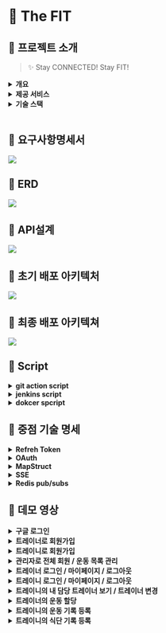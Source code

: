 # :runner: The FIT

## :muscle: 프로젝트 소개
>  :sparkles: Stay CONNECTED! Stay FIT!

<details>
<summary>
<b>개요</b>
</summary>
The FIT은 트레이너와 트레이니(회원)가 상호작용하는 플랫폼을 제공하여, 
<br>트레이너가 트레이니를 운동 및 식단 관리 측면에서 밀착 관리를 할 수 있도록 돕는 웹 애플리케이션입니다. 
</details>
<details>
<summary>
<b>제공 서비스</b>
</summary>

### :calendar: **_캘린더 (habit tracker)_**

:bow:트레이니는 각자 본인만의 캘린더를 통해서 본인의 운동 기록과 식단 기록을 확인할 수 있습니다.
<br>운동을 수행한 날과 식단을 등록한 날에는 각각 다른 색으로 표기가 됩니다.

:raising_hand:트레이너는 본인이 담당하고 있는 트레이니의 캘린더를 확인함으로써 기록을 트래킹할 수 있습니다. 

### :boxing_glove: **_운동 기록_**
:raising_hand:트레이너는 본인이 담당하고 있는 트레이니에게 운동을 할당할 수 있습니다. 
<br>후, 이에 관한 피드백을 등록할 수 있습니다.

:bow:트레이니는 트레이너가 할당한 운동을 수행함으로써 무게, 세트, 횟수 등 세세한 정보를 포함하여 운동을 기록할 수 있습니다. 
<br>후, 트레이너가 남긴 피드백을 확인할 수 있습니다.

### :green_salad: **_식단 기록_**
:bow:트레이니는 매일 식단을 사진과 상세 설명을 포함하여 등록할 수 있습니다. 

:raising_hand:트레이너는 본인이 담당하고 있는 트레이니의 식단 기록을 확인하고 
<br>후, 피드백을 남길 수 있습니다.

</details>

<details>
<summary>
<b>기술 스택</b>
</summary>
<h3>DB<h3>

<img src="https://img.shields.io/badge/mariaDB-003545?style=for-the-badge&logo=mariaDB&logoColor=white">
<img src="https://img.shields.io/badge/Redis-DC382D?style=for-the-badge&logo=Redis&logoColor=white"> 

<h3>FRONTEND<h3>

<img src="https://img.shields.io/badge/html5-E34F26?style=for-the-badge&logo=html5&logoColor=white">
<img src="https://img.shields.io/badge/javascript-F7DF1E?style=for-the-badge&logo=javascript&logoColor=black">
<img src="https://img.shields.io/badge/css-1572B6?style=for-the-badge&logo=css3&logoColor=white">
<img src="https://img.shields.io/badge/vue.js-4FC08D?style=for-the-badge&logo=vue.js&logoColor=white">
<img src="https://img.shields.io/badge/tailwindcss-skyblue?style=for-the-badge&logo=tailwindcss&logoColor=white">

<h3>BACKEND<h3>

<img src="https://img.shields.io/badge/spring-6DB33F?style=for-the-badge&logo=spring&logoColor=white">
<img src="https://img.shields.io/badge/gradle-02303A?style=for-the-badge&logo=gradle&logoColor=white">
<img src="https://img.shields.io/badge/java-007396?style=for-the-badge&logo=java&logoColor=white">

<h3>AWS<h3>

<img src="https://img.shields.io/badge/amazonecr-navy?style=for-the-badge&logo=amazonaws&logoColor=white">
<img src="https://img.shields.io/badge/amazonec2-skyblue?style=for-the-badge&logo=amazonec2&logoColor=white">
<img src="https://img.shields.io/badge/amazonrds-02303A?style=for-the-badge&logo=amazonrds&logoColor=white">
<img src="https://img.shields.io/badge/amazons3-orange?style=for-the-badge&logo=amazons3&logoColor=white">
<img src="https://img.shields.io/badge/amazoneks-green?style=for-the-badge&logo=amazonaws&logoColor=white">
<img src="https://img.shields.io/badge/amazonelastickcahe-pink?style=for-the-badge&logo=amazonaws&logoColor=white">

<h3>TOOLS</h3>

<img src="https://img.shields.io/badge/git-F05032?style=for-the-badge&logo=git&logoColor=white">
<img src="https://img.shields.io/badge/github-181717?style=for-the-badge&logo=github&logoColor=white">
<img src="https://img.shields.io/badge/gitaction-181760?style=for-the-badge&logo=github&logoColor=white">
<img src="https://img.shields.io/badge/slack-purple?style=for-the-badge&logo=slack&logoColor=white">
<img src="https://img.shields.io/badge/jenkins-orange?style=for-the-badge&logo=jenkins&logoColor=white">
</details>
<br>
  
## :muscle: 요구사항명세서
<img src="https://github.com/beyond-sw-camp/be03-4th-5team-The-FIT-devops-front/blob/8d085b767bab87ec7eb6362d8df4276b832f8b7a/The%20FIT%20%EC%82%AC%EC%A7%84%20%EC%9E%90%EB%A3%8C/The%20FIT%20%EC%9A%94%EA%B5%AC%EC%82%AC%ED%95%AD%20%EB%AA%85%EC%84%B8%EC%84%9C.png">

## :muscle: ERD

<img src="https://github.com/beyond-sw-camp/be03-4th-5team-The-FIT-devops-front/blob/8d085b767bab87ec7eb6362d8df4276b832f8b7a/The%20FIT%20%EC%82%AC%EC%A7%84%20%EC%9E%90%EB%A3%8C/The%20FIT%20%EB%85%BC%EB%A6%AC%EC%A0%81%20ERD.png">


## :muscle: API설계
<img src="https://github.com/beyond-sw-camp/be03-4th-5team-The-FIT-devops-front/blob/8d085b767bab87ec7eb6362d8df4276b832f8b7a/The%20FIT%20%EC%82%AC%EC%A7%84%20%EC%9E%90%EB%A3%8C/The%20FIT%20API%EC%84%A4%EA%B3%84.png">

## :muscle: 초기 배포 아키텍처

<img src="https://github.com/beyond-sw-camp/be03-4th-5team-The-FIT-devops-front/blob/8d085b767bab87ec7eb6362d8df4276b832f8b7a/The%20FIT%20%EC%82%AC%EC%A7%84%20%EC%9E%90%EB%A3%8C/The%20FIT%20DB%20%EC%95%84%ED%82%A4%ED%85%8D%EC%B3%90.png">

## :muscle: 최종 배포 아키텍쳐

<img src="https://github.com/beyond-sw-camp/be03-4th-5team-The-FIT-devops-front/blob/fd0c864e2ebcdd75e33210d25e93e52a2a2c63de/The%20FIT%20%EC%82%AC%EC%A7%84%20%EC%9E%90%EB%A3%8C/The%20FIT%20%EC%B5%9C%EC%A2%85%20%EB%B0%B0%ED%8F%AC%20%EC%95%84%ED%82%A4%ED%85%8D%EC%B3%90.png">

## :muscle: Script 
<details>
<summary>
<b>git action script</b>
</summary>
```python
print('hello')
```
</details>

<details>
<summary>
<b>jenkins script</b>
</summary>
</details>

<details>
<summary>
<b>dokcer spcript</b>
</summary>
</details>




## :muscle: 중점 기술 명세
<details>
<summary>
<b>Refreh Token</b>
</summary>
  
  ## Refreh Token 구현 방법 2가지
1. JWT 형태의 Refresh Token
    1. 토큰 자체에 데이터를 담을 수 있습니다.
    2. 데이터베이스에 별도로 액세스하지 않아도 된다는 점이 있고 따라 서버의 부하가 상대적으로 적습니다.
    3. Refresh Token 을 서버에서 제어할 수 없다는 단점
    4. Refresh Token 을 탈취당한 상황에서 토큰을 별달리 무효화 시키는 방법이 없습니다
2. JWT 형태가 아닌 Refresh Token
    1. 그 토큰을 사용자와 매핑되도록 데이터베이스에 저장
    2. Refresh Token 사용시 데이터베이스에 액세스
    3. 강제로 로그아웃 시키거나, 차단할 수 있게되고 또한 Refresh Token이 탈취되었을 경우 그 즉시 무효화시킬 수 있습니다.
## 구현 방식
1. Access Token
    1. jwt 토큰 발급 : 페이 로더에 이메일과 유저의 role 담음
2. Refresh Token
    1. jwt 형태가 아닌 형태로 구현
    2. 유저에 관한 특정 정보를 페이로더에 담지 않음
    3. jwt로 형태로 구현하는 이유는 logged된 유저의 정보를 DB에 조회하지 않기 위함
    4. 한번 사용된 Refresh Token은 새로 발급 (RTR 방식)
    5. 발급된 RT와 AT를 모두 탈취 당했을 경우 서버에서 이를 알 수 있다.
3. Redis
    1. Key : R.T VS A.T
    2. A.T의 경우 (A.T : R.T)
    3. 그외 사용자의 정보(unique한)로 맵핑 할 경우 ( email : R.T)
</details>

<details>
<summary>
<b>OAuth</b>
</summary>
  
  ## 기본 개념
  - 권한 부여 승인을 위해 자체 생성한 Authorization Code를 전달하는 방식
  - 클라이언트가 사용자를 대신하여 특정 자원에 접근을 요청할 때 사용
  - Refresh Token의 사용이 가능한 방식
## 유저에서 권한 서버까지
1. 유저는 권한 부여 승인 요청
2. 이후 클라이언트는 권한 서버 (구글)에서 제공하는 로그인 페이지를 브라우저를 띄움
3. 이 페이지를 통해 사용자가 로그인을 하면 권한 서버는 권한 부여 승인 코드 요청 시 전달받은 redirect_url로 Authorization Code를 전달
4. Authorization Code 는 권한 서버에서 제공하는 API를 통해 Access Token 으로 교환
  
</details>
<details>
<summary>
<b>MapStruct </b>
</summary>
  
## MapStruct 사용 이유
> MapStruct는 Java bean 유형 간의 매핑 구현을 단순화하는 코드 생성기로, 다음과 같은 이점을 제공합니다:
1. 컴파일 시점에 코드를 생성하여 런타임에서 안정성을 보장합니다.
2. 다른 매핑 라이브러리보다 압도적으로 속도가 빠릅니다.
3. 반복되는 객체 매핑에서 발생할 수 있는 오류를 줄이며, 구현 코드를 자동으로 만들어주기 때문에 사용이 쉽습니다.

## 매핑 인터페이스 정의
> 엔티티와 DTO 간 매핑을 위한 인터페이스를 생성합니다. MapStruct는 이 인터페이스를 구현하는 클래스를 자동으로 생성합니다.
> 
## 서비스 또는 컨트롤러에서 매핑 사용
Service 또는 Controller에서 Mapper 인스턴스를 사용하여 DTO와 엔티티 간의 변환을 수행합니다. 필드가 다른 경우 매핑을 하기 위해선 다음과 같이 @Mapping을 사용해서 명시해줘야 합니다.
매핑하려는 모든 컬럼들이 같다면 별도의 어노테이션으로 표시할 필요가 없지만, 만약 지정해야 하는 경우가 있다면 예시처럼 @Mapping을 이용하여 source에는 매핑값을 가지고 올 대상, target에는 매핑할 대상을 각각 작성해줍니다.
ource="trainer.id"와 같이 점(.)을 사용하는 이유는, 복합 객체 내부의 특정 필드를 지정하기 위함입니다.
> 즉, trainer 객체의 id 필드를 대상 객체의 trainerId 필드와 매핑하겠다는 의미입니다.
>  이렇게 되면 구현체는 자동으로 생성됩니다.
</details>

<details>
<summary>
<b>SSE</b>
</summary>
</details>

<details>
<summary>
<b>Redis pub/subs</b>
</summary>
</details>


## :muscle: 데모 영상
<details>
<summary>
<b>구글 로그인</b>
</summary>
<img src="https://github.com/beyond-sw-camp/be03-4th-5team-The-FIT-devops-front/blob/1ee82addc71d841b3b8a6d8db4a81058047bc403/%EB%8D%B0%EB%AA%A8%20%EC%98%81%EC%83%81/0.%20%EA%B5%AC%EA%B8%80%EB%A1%9C%EA%B7%B8%EC%9D%B8.gif">
</details>

<details>
<summary>
<b>트레이너로 회원가입</b>
</summary>
<img src="https://github.com/beyond-sw-camp/be03-4th-5team-The-FIT-devops-front/blob/1ee82addc71d841b3b8a6d8db4a81058047bc403/%EB%8D%B0%EB%AA%A8%20%EC%98%81%EC%83%81/1.%20trainer%20%ED%9A%8C%EC%9B%90%EA%B0%80%EC%9E%85.gif">
</details>

<details>
<summary>
<b>트레이니로 회원가입</b>
</summary>
<img src="https://github.com/beyond-sw-camp/be03-4th-5team-The-FIT-devops-front/blob/1ee82addc71d841b3b8a6d8db4a81058047bc403/%EB%8D%B0%EB%AA%A8%20%EC%98%81%EC%83%81/2.%20member%20%ED%9A%8C%EC%9B%90%EA%B0%80%EC%9E%85.gif">
</details>

<details>
<summary>
<b>관리자로 전체 회원 / 운동 목록 관리</b>
</summary>
<img src="https://github.com/beyond-sw-camp/be03-4th-5team-The-FIT-devops-front/blob/1ee82addc71d841b3b8a6d8db4a81058047bc403/%EB%8D%B0%EB%AA%A8%20%EC%98%81%EC%83%81/3.%20admin%20%EC%A0%84%EC%B2%B4%ED%9A%8C%EC%9B%90%EA%B4%80%EB%A6%AC%2C%20%EC%9A%B4%EB%8F%99%EB%AA%A9%EB%A1%9D%EA%B4%80%EB%A6%AC.gif">
</details>

<details>
<summary>
<b>트레이너 로그인 / 마이페이지 / 로그아웃</b>
</summary>
<img src="[https://github.com/beyond-sw-camp-spring-project-The-fit/The-fit/blob/docs/%E1%84%83%E1%85%A6%E1%84%86%E1%85%A9%20%E1%84%8B%E1%85%A7%E1%86%BC%E1%84%89%E1%85%A1%E1%86%BC/4.%20trainer%20%E1%84%85%E1%85%A9%E1%84%80%E1%85%B3%E1%84%8B%E1%85%B5%E1%86%AB,%20%E1%84%82%E1%85%A2%E1%84%8C%E1%85%A5%E1%86%BC%E1%84%87%E1%85%A9,%20%E1%84%85%E1%85%A9%E1%84%80%E1%85%B3%E1%84%8B%E1%85%A1%E1%84%8B%E1%85%AE%E1%86%BA.gif?raw=true](https://github.com/beyond-sw-camp/be03-4th-5team-The-FIT-devops-front/blob/1ee82addc71d841b3b8a6d8db4a81058047bc403/%EB%8D%B0%EB%AA%A8%20%EC%98%81%EC%83%81/4.%20trainer%20%EB%A1%9C%EA%B7%B8%EC%9D%B8%2C%20%EB%82%B4%EC%A0%95%EB%B3%B4%2C%20%EB%A1%9C%EA%B7%B8%EC%95%84%EC%9B%83.gif)">
</details>

<details>
<summary>
<b>트레이니 로그인 / 마이페이지 / 로그아웃</b>
</summary>
<img src="https://github.com/beyond-sw-camp/be03-4th-5team-The-FIT-devops-front/blob/1ee82addc71d841b3b8a6d8db4a81058047bc403/%EB%8D%B0%EB%AA%A8%20%EC%98%81%EC%83%81/5.%20member%20%EB%A1%9C%EA%B7%B8%EC%9D%B8%2C%20%EB%82%B4%EC%A0%95%EB%B3%B4%2C%20%EB%A1%9C%EA%B7%B8%EC%95%84%EC%9B%83.gif">
</details>

<details>
<summary>
<b>트레이니의 내 담당 트레이너 보기 / 트레이너 변경</b>
</summary>
<img src="https://github.com/beyond-sw-camp/be03-4th-5team-The-FIT-devops-front/blob/1ee82addc71d841b3b8a6d8db4a81058047bc403/%EB%8D%B0%EB%AA%A8%20%EC%98%81%EC%83%81/6.%20member%20%ED%8A%B8%EB%A0%88%EC%9D%B4%EB%84%88%EB%B3%B4%EA%B8%B0%20%EB%B0%8F%20%ED%8A%B8%EB%A0%88%EC%9D%B4%EB%84%88%20%EC%88%98%EC%A0%95.gif">
</details>

<details>
<summary>
<b>트레이너의 운동 할당</b>
</summary>
<img src="https://github.com/beyond-sw-camp/be03-4th-5team-The-FIT-devops-front/blob/1ee82addc71d841b3b8a6d8db4a81058047bc403/%EB%8D%B0%EB%AA%A8%20%EC%98%81%EC%83%81/7.%20trainer%20%ED%8A%B8%EB%A0%88%EC%9D%B4%EB%8B%88%EC%97%90%EA%B2%8C%20%EC%9A%B4%EB%8F%99%ED%95%A0%EB%8B%B9.gif">
</details>

<details>
<summary>
<b>트레이니의 운동 기록 등록</b>
</summary>
<img src="https://github.com/beyond-sw-camp/be03-4th-5team-The-FIT-devops-front/blob/1ee82addc71d841b3b8a6d8db4a81058047bc403/%EB%8D%B0%EB%AA%A8%20%EC%98%81%EC%83%81/8.%20member%20%EC%9A%B4%EB%8F%99%EB%93%B1%EB%A1%9D.gif">
</details>

<details>
<summary>
<b>트레이니의 식단 기록 등록</b>
</summary>
<img src="https://github.com/beyond-sw-camp/be03-4th-5team-The-FIT-devops-front/blob/1ee82addc71d841b3b8a6d8db4a81058047bc403/%EB%8D%B0%EB%AA%A8%20%EC%98%81%EC%83%81/9.%20member%20%EC%8B%9D%EB%8B%A8%20%EB%93%B1%EB%A1%9D.gif">
</details>
